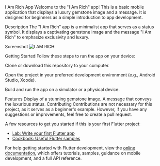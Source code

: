 I Am Rich App
Welcome to the "I Am Rich" app! This is a basic mobile application that displays a luxury gemstone image and a message. It is designed for beginners as a simple introduction to app development.

Description
The "I Am Rich" app is a minimalist app that serves as a status symbol. It displays a captivating gemstone image and the message "I Am Rich" to emphasize exclusivity and luxury.

Screenshot
![I AM RICH](https://github.com/ENGR-WAJAHAT-AHMED/Flutter-I_am_Rich-App/assets/122207170/39957c0b-c88d-410b-a394-045751e347ae)

Getting Started
Follow these steps to run the app on your device:

Clone or download this repository to your computer.

Open the project in your preferred development environment (e.g., Android Studio, Xcode).

Build and run the app on a simulator or a physical device.

Features
Display of a stunning gemstone image.
A message that conveys the luxurious status.
Contributing
Contributions are not necessary for this project, as it serves as a beginner's example. However, if you have any suggestions or improvements, feel free to create a pull request.

A few resources to get you started if this is your first Flutter project:

- [Lab: Write your first Flutter app](https://docs.flutter.dev/get-started/codelab)
- [Cookbook: Useful Flutter samples](https://docs.flutter.dev/cookbook)

For help getting started with Flutter development, view the
[online documentation](https://docs.flutter.dev/), which offers tutorials,
samples, guidance on mobile development, and a full API reference.
